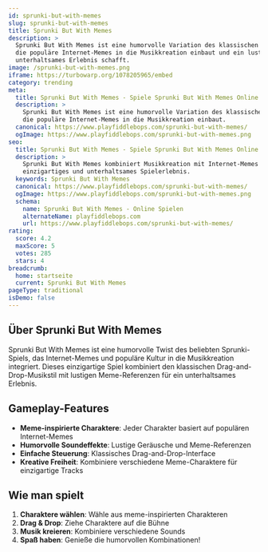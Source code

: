 ```yaml
---
id: sprunki-but-with-memes
slug: sprunki-but-with-memes
title: Sprunki But With Memes
description: >
  Sprunki But With Memes ist eine humorvolle Variation des klassischen Sprunki-Spiels,
  die populäre Internet-Memes in die Musikkreation einbaut und ein lustiges,
  unterhaltsames Erlebnis schafft.
image: /sprunki-but-with-memes.png
iframe: https://turbowarp.org/1078205965/embed
category: trending
meta:
  title: Sprunki But With Memes - Spiele Sprunki But With Memes Online
  description: >
    Sprunki But With Memes ist eine humorvolle Variation des klassischen Sprunki-Spiels,
    die populäre Internet-Memes in die Musikkreation einbaut.
  canonical: https://www.playfiddlebops.com/sprunki-but-with-memes/
  ogImage: https://www.playfiddlebops.com/sprunki-but-with-memes.png
seo:
  title: Sprunki But With Memes - Spiele Sprunki But With Memes Online
  description: >
    Sprunki But With Memes kombiniert Musikkreation mit Internet-Memes für ein
    einzigartiges und unterhaltsames Spielerlebnis.
  keywords: Sprunki But With Memes
  canonical: https://www.playfiddlebops.com/sprunki-but-with-memes/
  ogImage: https://www.playfiddlebops.com/sprunki-but-with-memes.png
  schema:
    name: Sprunki But With Memes - Online Spielen
    alternateName: playfiddlebops.com
    url: https://www.playfiddlebops.com/sprunki-but-with-memes/
rating:
  score: 4.2
  maxScore: 5
  votes: 285
  stars: 4
breadcrumb:
  home: startseite
  current: Sprunki But With Memes
pageType: traditional
isDemo: false
---
```


## Über Sprunki But With Memes

Sprunki But With Memes ist eine humorvolle Twist des beliebten Sprunki-Spiels, das Internet-Memes und populäre Kultur in die Musikkreation integriert. Dieses einzigartige Spiel kombiniert den klassischen Drag-and-Drop-Musikstil mit lustigen Meme-Referenzen für ein unterhaltsames Erlebnis.

## Gameplay-Features

- **Meme-inspirierte Charaktere**: Jeder Charakter basiert auf populären Internet-Memes
- **Humorvolle Soundeffekte**: Lustige Geräusche und Meme-Referenzen
- **Einfache Steuerung**: Klassisches Drag-and-Drop-Interface
- **Kreative Freiheit**: Kombiniere verschiedene Meme-Charaktere für einzigartige Tracks

## Wie man spielt

1. **Charaktere wählen**: Wähle aus meme-inspirierten Charakteren
2. **Drag & Drop**: Ziehe Charaktere auf die Bühne
3. **Musik kreieren**: Kombiniere verschiedene Sounds
4. **Spaß haben**: Genieße die humorvollen Kombinationen!